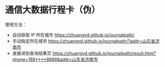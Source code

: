# 通信大数据行程卡（伪）

使用方法：

- 自动获取 IP 所在城市 https://zhuangyd.github.io/journalpath/
- 手动指定所在城市 https://zhuangyd.github.io/journalpath/?addr=山东省济南市
- 直接进到查询结果页 https://zhuangyd.github.io/journalpath/result.html?phone=188****8888&addr=山东省济南市
